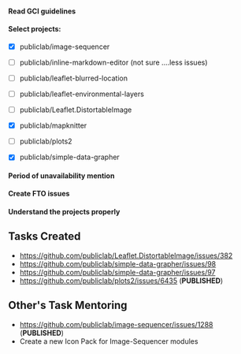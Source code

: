 #### Read GCI guidelines
#### Select projects:
* [x] publiclab/image-sequencer

* [ ] publiclab/inline-markdown-editor (not sure ....less issues)

* [ ] publiclab/leaflet-blurred-location 

* [ ] publiclab/leaflet-environmental-layers 

* [ ] publiclab/Leaflet.DistortableImage 

* [x] publiclab/mapknitter

* [ ] publiclab/plots2 

* [x] publiclab/simple-data-grapher

#### Period of unavailability mention
#### Create FTO issues
#### Understand the projects properly



## Tasks Created
* https://github.com/publiclab/Leaflet.DistortableImage/issues/382
* https://github.com/publiclab/simple-data-grapher/issues/98
* https://github.com/publiclab/simple-data-grapher/issues/97
* https://github.com/publiclab/plots2/issues/6435 (**PUBLISHED**)

## Other's Task Mentoring

* https://github.com/publiclab/image-sequencer/issues/1288 (**PUBLISHED**)
* Create a new Icon Pack for Image-Sequencer modules
